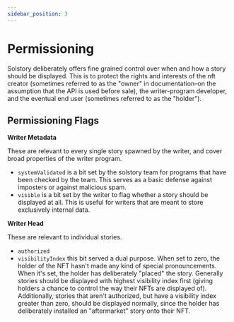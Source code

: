 ```yaml
---
sidebar_position: 3
---
```


# Permissioning

Solstory deliberately offers fine grained control over when and how a story
should be displayed. This is to protect the rights and interests of the nft
creator (sometimes referred to as the "owner" in documentation–on the assumption
that the API is used before sale), the writer-program developer, and the
eventual end user (sometimes referred to as the "holder").

## Permissioning Flags

**Writer Metadata**

These are relevant to every single story spawned by the writer, and cover broad
properties of the writer program.
- `systemValidated` is a bit set by the solstory team for programs that have been
checked by the team. This serves as a basic defense against imposters or against
malicious spam.
- `visible` is a bit set by the writer to flag whether a story should be
displayed at all. This is useful for writers that are meant to store
exclusively internal data.

**Writer Head**

These are relevant to individual stories.
- `authorized`
- `visibilityIndex` this bit served a dual purpose. When set to zero, the holder
of the NFT hasn't made any kind of special pronouncements. When it's set, the
holder has deliberately "placed" the story. Generally stories should be
displayed with highest visibility index first (giving holders a chance to
control the way their NFTs are displayed of). Additionally, stories that aren't
authorized, but have a visibility index greater than zero, should be displayed
normally, since the holder has deliberately installed an "aftermarket" story
onto their NFT.

